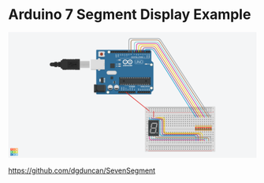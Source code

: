 # Arduino 7 Segment Display Example

![setup](https://raw.githubusercontent.com/polypants/Arduino-7-Segment-Display-Example/master/setup.png)

https://github.com/dgduncan/SevenSegment


